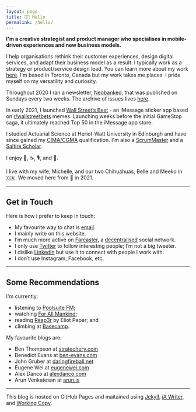 ```yaml
---
layout: page
title: 👋🏻 Hello
permalink: /hello/
---
```


**I'm a creative strategist and product manager who specialises in mobile-driven experiences and new business models.**

I help organisations rethink their customer experiences, design digital services, and adapt their business model as a result. I typically work as a strategy or product/service design lead. You can learn more about my work [here](/work.md/). I'm based in Toronto, Canada but my work takes me places. I pride myself on my versatility and curiosity.

Throughout 2020 I ran a newsletter, <a href="https://neobanked.substack.com">Neobanked</a>, that was published on Sundays every two weeks. The archive of issues lives [here](/newsletter).

In early 2021, I launched [Wall Street’s Best](https://wallstreetsbest.app) - an iMessage sticker app based on [r/wallstreetbets](https://www.reddit.com/r/wallstreetbets/) memes. Launching weeks before the initial GameStop saga, it ultimately reached Top 50 in the iMessage app store.

I studied Actuarial Science at Heriot-Watt University in Edinburgh and have since gained my [CIMA/CGMA](https://www.cimaglobal.com/Members/Your-Membership-Information/The-CGMA-Designation/) qualification. I'm also a [ScrumMaster](https://www.scrumalliance.org/community/profile/mconnochie) and a [Saltire Scholar](https://www.hw.ac.uk/about/news/archive/2013/saltire-society-12709.htm).

I enjoy 📱, ☕️, 🎙, and 📖.

I live with my wife, Michelle, and our two Chihuahuas, Belle and Meeko in 🇨🇦. We moved here from 🏴󠁧󠁢󠁳󠁣󠁴󠁿 in 2021.

---

## Get in Touch

Here is how I prefer to keep in touch:
- My favourite way to chat is [email](mailto:murdo.connochie@gmail.com).
- I mainly write on this website.
- I’m much more active on [Farcaster](https://searchcaster.xyz/search?username=murdo), a [decentralised](https://www.farcaster.xyz) social network.
- I only use [Twitter](https://www.twitter.com/murdo_) to follow interesting people; I’m not a big tweeter.
- I dislike [LinkedIn](https://www.linkedin.com/in/murdoconnochie) but use it to connect with people I work with.
- I don’t use Instagram, Facebook, etc.

---

## Some Recommendations

I'm currently:
* listening to [Poolsuite FM](https://poolsuite.net);
* watching [For All Mankind](https://tv.apple.com/us/show/for-all-mankind/umc.cmc.6wsi780sz5tdbqcf11k76mkp7);
* reading [Reap3r](https://eliotpeper.com/books/reap3r) by Eliot Peper; and
* climbing at [Basecamp](https://basecampclimbing.ca/).

My favourite blogs are:
* Ben Thompson at [stratechery.com](https://stratechery.com)
* Benedict Evans at [ben-evans.com](https://www.ben-evans.com)
* John Gruber at [daringfireball.net](https://daringfireball.net)
* Eugene Wei at [eugenewei.com](http://www.eugenewei.com)
* Alex Danco at [alexdanco.com](https://alexdanco.com/)
* Arun Venkatesan at [arun.is](https://www.arun.is/)

---

This blog is hosted on GitHub Pages and maitained using [Jekyll](https://jekyllrb.com), [iA Writer](https://ia.net/writer), and [Working Copy](https://workingcopyapp.com).
